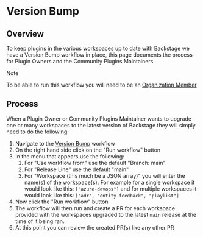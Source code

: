 # Version Bump

## Overview

To keep plugins in the various workspaces up to date with Backstage we have a Version Bump workflow in place, this page documents the process for Plugin Owners and the Community Plugins Maintainers.

> [!NOTE]
> To be able to run this workflow you will need to be an [Organization Member](https://github.com/backstage/community/blob/main/GOVERNANCE.md#organization-member)

## Process

When a Plugin Owner or Community Plugins Maintainer wants to upgrade one or many workspaces to the latest version of Backstage they will simply need to do the following:

1. Navigate to the [Version Bump](https://github.com/backstage/community-plugins/actions/workflows/version-bump.yml) workflow
2. On the right hand side click on the "Run workflow" button
3. In the menu that appears use the following:
   1. For "Use workflow from" use the default "Branch: main"
   2. For "Release Line" use the default "main"
   3. For "Workspace (this much be a JSON array)" you will enter the name(s) of the workspace(s). For example for a single workspace it would look like this: `["azure-devops"]` and for multiple workspaces it would look like this: `["adr", "entity-feedback", "playlist"]`
4. Now click the "Run workflow" button
5. The workflow will then run and create a PR for each workspace provided with the workspaces upgraded to the latest `main` release at the time of it being ran.
6. At this point you can review the created PR(s) like any other PR


